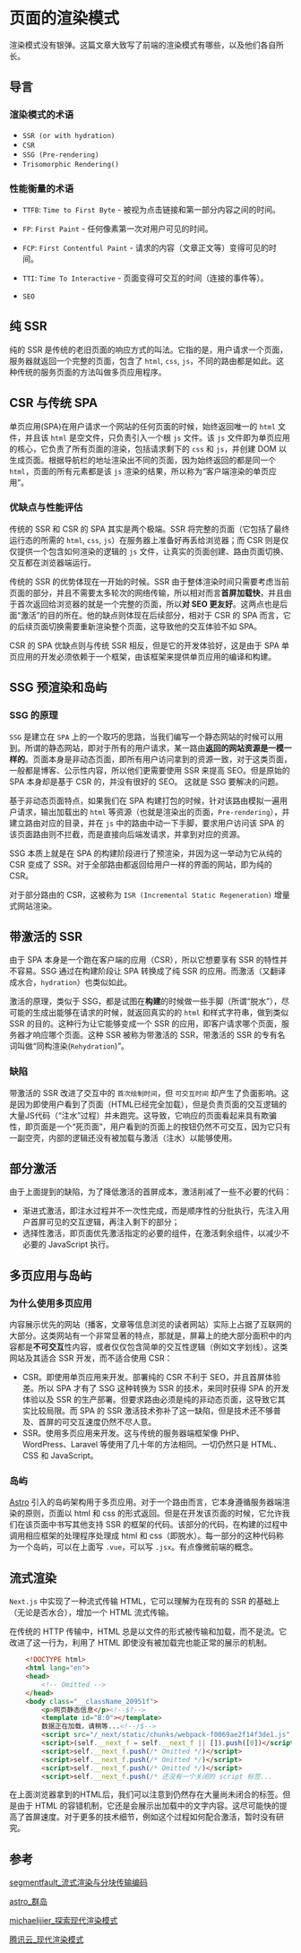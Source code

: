 # 页面的渲染模式

渲染模式没有银弹。这篇文章大致写了前端的渲染模式有哪些，以及他们各自所长。

## 导言

### 渲染模式的术语

- `SSR (or with hydration)`
- `CSR`
- `SSG (Pre-rendering)`
- `Trisomorphic Rendering()`

### 性能衡量的术语

- `TTFB`: `Time to First Byte` - 被视为点击链接和第一部分内容之间的时间。

- `FP`: `First Paint` - 任何像素第一次对用户可见的时间。

- `FCP`: `First Contentful Paint` - 请求的内容（文章正文等）变得可见的时间。

- `TTI`: `Time To Interactive` - 页面变得可交互的时间（连接的事件等）。

- `SEO`

## 纯 SSR

纯的 SSR 是传统的老旧页面的响应方式的叫法。它指的是，用户请求一个页面，服务器就返回一个完整的页面，包含了 `html`, `css`, `js`，不同的路由都是如此。这种传统的服务页面的方法叫做多页应用程序。

## CSR 与传统 SPA

单页应用(SPA)在用户请求一个网站的任何页面的时候，始终返回唯一的 `html` 文件，并且该 `html` 是空文件，只负责引入一个根 `js` 文件。该 `js` 文件即为单页应用的核心，它负责了所有页面的渲染，包括请求剩下的 `css` 和 `js`，并创建 DOM 以生成页面。根据导航栏的地址渲染出不同的页面，因为始终返回的都是同一个 `html`，页面的所有元素都是该 `js` 渲染的结果，所以称为“客户端渲染的单页应用”。

### 优缺点与性能评估

传统的 SSR 和 CSR 的 SPA 其实是两个极端。SSR 将完整的页面（它包括了最终运行态的所需的 `html`, `css`, `js`）在服务器上准备好再丢给浏览器；而 CSR 则是仅仅提供一个包含如何渲染的逻辑的 `js` 文件，让真实的页面创建、路由页面切换、交互都在浏览器端运行。

传统的 SSR 的优势体现在一开始的时候。SSR 由于整体渲染时间只需要考虑当前页面的部分，并且不需要太多轮次的网络传输，所以相对而言**首屏加载快**，并且由于首次返回给浏览器的就是一个完整的页面，所以**对 SEO 更友好**。这两点也是后面“激活”的目的所在。他的缺点则体现在后续部分，相对于 CSR 的 SPA 而言，它的后续页面切换需要重新渲染整个页面，这导致他的交互体验不如 SPA。

CSR 的 SPA 优缺点则与传统 SSR 相反，但是它的开发体验好，这是由于 SPA 单页应用的开发必须依赖于一个框架，由该框架来提供单页应用的编译和构建。

## SSG 预渲染和岛屿

### SSG 的原理

`SSG` 是建立在 `SPA` 上的一个取巧的思路，当我们编写一个静态网站的时候可以用到。所谓的静态网站，即对于所有的用户请求，某一路由**返回的网站资源是一模一样的**。页面本身是非动态页面，即所有用户访问拿到的资源一致，对于这类页面，一般都是博客、公示性内容，所以他们更需要使用 SSR 来提高 SEO。但是原始的 SPA 本身却是基于 CSR 的，并没有很好的 SEO。 这就是 SSG 要解决的问题。

基于非动态页面特点，如果我们在 SPA 构建打包的时候，针对该路由模拟一遍用户请求，输出加载出的 `html` 等资源（也就是渲染出的页面，`Pre-rendering`），并建立路由对应的目录，并在 `js` 中的路由中动一下手脚，要求用户访问该 SPA 的该页面路由则不拦截，而是直接向后端发请求，并拿到对应的资源。

SSG 本质上就是在 SPA 的构建阶段进行了预渲染，并因为这一举动为它从纯的 CSR 变成了 SSR。对于全部路由都返回给用户一样的界面的网站，即为纯的 CSR。

对于部分路由的 CSR，这被称为 `ISR (Incremental Static Regeneration)` 增量式网站渲染。

## 带激活的 SSR

由于 SPA 本身是一个跑在客户端的应用（CSR），所以它想要享有 SSR 的特性并不容易。SSG 通过在构建阶段让 SPA 转换成了纯 SSR 的应用。而激活（又翻译成水合，`hydration`）也类似如此。

激活的原理，类似于 SSG，都是试图在**构建**的时候做一些手脚（所谓“脱水”），尽可能的生成出能够在请求的时候，就返回真实的的 `html` 和样式字符串，做到类似 SSR 的目的。这种行为让它能够变成一个 SSR 的应用，即客户请求哪个页面，服务器才响应哪个页面。这种 SSR 被称为带激活的 SSR，带激活的 SSR 的专有名词叫做“同构渲染(`Rehydration`)”。

### 缺陷

带激活的 SSR 改进了交互中的 `首次绘制时间`，但 `可交互时间` 却产生了负面影响。这是因为即使用户看到了页面（HTML已经完全加载），但是负责页面的交互逻辑的大量JS代码（“注水”过程）并未跑完。这导致，它响应的页面看起来具有欺骗性，即页面是一个“死页面”，用户看到的页面上的按钮仍然不可交互，因为它只有一副空壳，内部的逻辑还没有被加载与激活（注水）以能够使用。

## 部分激活

由于上面提到的缺陷，为了降低激活的首屏成本，激活削减了一些不必要的代码：

- 渐进式激活，即注水过程并不一次性完成，而是顺序性的分批执行，先注入用户首屏可见的交互逻辑，再注入剩下的部分；
- 选择性激活，即页面优先激活指定的必要的组件，在激活剩余组件，以减少不必要的 JavaScript 执行。

## 多页应用与岛屿

### 为什么使用多页应用

内容展示优先的网站（播客，文章等信息浏览的读者网站）实际上占据了互联网的大部分。这类网站有一个非常显著的特点，那就是，屏幕上的绝大部分面积中的内容都是**不可交互**性内容，或者仅仅包含简单的交互性逻辑（例如文字划线）。这类网站及其适合 SSR 开发，而不适合使用 CSR：

- CSR。即使用单页应用来开发。部署纯的 CSR 不利于 SEO，并且首屏体验差。所以 SPA 才有了 SSG 这种转换为 SSR 的技术，来同时获得 SPA 的开发体验以及 SSR 的生产部署。但要求路由必须是纯的非动态页面，这导致它其实比较局限。而 SPA 的 SSR 激活技术弥补了这一缺陷，但是技术还不够普及、首屏的可交互速度仍然不尽人意。
- SSR。使用多页应用来开发。这与传统的服务器端框架像 PHP、WordPress、Laravel 等使用了几十年的方法相同。一切仍然只是 HTML、CSS 和 JavaScript。

### 岛屿

[Astro](https://docs.astro.build/zh-cn/concepts/islands/) 引入的岛屿架构用于多页应用。对于一个路由而言，它本身遵循服务器端渲染的原则，页面以 html 和 css 的形式返回。但是在开发该页面的时候，它允许我们在该页面中书写其他支持 SSR 的框架的代码。该部分的代码，在构建的过程中调用相应框架的处理程序处理成 html 和 css（即脱水）。每一部分的这种代码称为一个岛屿，可以在上面写 `.vue`，可以写 `.jsx`。有点像微前端的概念。

## 流式渲染

`Next.js` 中实现了一种流式传输 HTML，它可以理解为在现有的 SSR 的基础上（无论是否水合），增加一个 HTML 流式传输。

在传统的 HTTP 传输中，HTML 总是以文件的形式被传输和加载，而不是流。它改进了这一行为，利用了 HTML 即使没有被加载完也能正常的展示的机制。

```html
    <!DOCTYPE html>
    <html lang="en">
    <head>
        <!-- Omitted -->
    </head>
    <body class="__className_20951f">
        <p>网页静态信息</p><!--$?-->
        <template id="B:0"></template>
        数据正在加载，请稍等...<!--/$-->
        <script src="/_next/static/chunks/webpack-f0069ae2f14f3de1.js" async=""></script>
        <script>(self.__next_f = self.__next_f || []).push([0])</script>
        <script>self.__next_f.push(/* Omitted */)</script>
        <script>self.__next_f.push(/* Omitted */)</script>
        <script>self.__next_f.push(/* Omitted */)</script>
        <script>self.__next_f.push(/* 还没有一个关闭的 script 标签...
```

在上面浏览器拿到的HTML后，我们可以注意到仍然存在大量尚未闭合的标签。但是由于 HTML 的容错机制，它还是会展示出加载中的文字内容。这尽可能快的提高了首屏速度。对于更多的技术细节，例如这个过程如何配合激活，暂时没有研究。

## 参考

[segmentfault_流式渲染与分块传输编码](https://segmentfault.com/a/1190000044518133)

[astro_群岛](https://docs.astro.build/zh-cn/concepts/islands/)

[michaelijier_探索现代渲染模式](https://michaeljier.cn/blog/what-is-csr-ssr-ssg-isr)

[腾讯云_现代渲染模式](https://cloud.tencent.com/developer/article/2347380)















